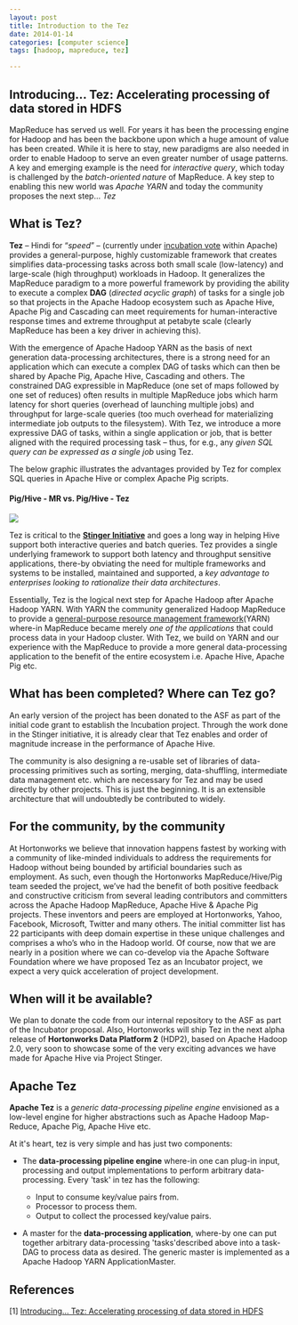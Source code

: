 ```yaml
---
layout: post
title: Introduction to the Tez
date: 2014-01-14 
categories: [computer science]
tags: [hadoop, mapreduce, tez]

---
```




Introducing… Tez: Accelerating processing of data stored in HDFS
--

MapReduce has served us well.  For years it has been the processing engine for Hadoop and has been the backbone upon which a huge amount of value has been created.  While it is here to stay, new paradigms are also needed in order to enable Hadoop to serve an even greater number of usage patterns.  A key and emerging example is the need for *interactive query*, which today is challenged by the *batch-oriented nature* of MapReduce.  A key step to enabling this new world was *Apache YARN* and today the community proposes the next step… *Tez*

What is Tez?
--

**Tez** – Hindi for “*speed*” – (currently under [incubation vote](http://people.apache.org/~brane/incubator/votes.html) within Apache) provides a general-purpose, highly customizable framework that creates simplifies data-processing tasks across both small scale (low-latency) and large-scale (high throughput) workloads in Hadoop. It generalizes the MapReduce paradigm to a more powerful framework by providing the ability to execute a complex **DAG** (*directed acyclic graph*) of tasks for a single job so that projects in the Apache Hadoop ecosystem such as Apache Hive, Apache Pig and Cascading can meet requirements for human-interactive response times and extreme throughput at petabyte scale (clearly MapReduce has been a key driver in achieving this).

With the emergence of Apache Hadoop YARN as the basis of next generation data-processing architectures, there is a strong need for an application which can execute a complex DAG of tasks which can then be shared by Apache Pig, Apache Hive, Cascading and others.  The constrained DAG expressible in MapReduce (one set of maps followed by one set of reduces) often results in multiple MapReduce jobs which harm latency for short queries (overhead of launching multiple jobs) and throughput for large-scale queries (too much overhead for materializing intermediate job outputs to the filesystem). With Tez, we introduce a more expressive DAG of tasks, within a single application or job, that is better aligned with the required processing task – thus, for e.g., any *given SQL query can be expressed as a single job* using Tez.

The below graphic illustrates the advantages provided by Tez for complex SQL queries in Apache Hive or complex Apache Pig scripts.

#### Pig/Hive - MR vs. Pig/Hive - Tez 
![](http://sungsoo.github.com/images/pighivetez.png)

Tez is critical to the [**Stinger Initiative**](http://hortonworks.com/blog/100x-faster-hive) and goes a long way in helping Hive support both interactive queries and batch queries. Tez provides a single underlying framework to support both latency and throughput sensitive applications, there-by obviating the need for multiple frameworks and systems to be installed, maintained and supported, a *key advantage to enterprises looking to rationalize their data architectures*.

Essentially, Tez is the logical next step for Apache Hadoop after Apache Hadoop YARN. With YARN the community generalized Hadoop MapReduce to provide a [general-purpose resource management framework](http://hortonworks.com/blog/introducing-apache-hadoop-yarn/)(YARN) where-in MapReduce became merely *one of the applications* that could process data in your Hadoop cluster. With Tez, we build on YARN and our experience with the MapReduce to provide a more general data-processing application to the benefit of the entire ecosystem i.e. Apache Hive, Apache Pig etc.

What has been completed? Where can Tez go?
--

An early version of the project has been donated to the ASF as part of the initial code grant to establish the Incubation project.   Through the work done in the Stinger initiative, it is already clear that Tez enables and order of magnitude increase in the performance of Apache Hive.

The community is also designing a re-usable set of libraries of data-processing primitives such as sorting, merging, data-shuffling, intermediate data management etc. which are necessary for Tez and may be used directly by other projects.  This is just the beginning.  It is an extensible architecture that will undoubtedly be contributed to widely.

For the community, by the community
--

At Hortonworks we believe that innovation happens fastest by working with a community of like-minded individuals to address the requirements for Hadoop without being bounded by artificial boundaries such as employment. As such, even though the Hortonworks MapReduce/Hive/Pig team seeded the project, we’ve had the benefit of both positive feedback and constructive criticism from several leading contributors and committers across the Apache Hadoop MapReduce, Apache Hive & Apache Pig projects.  These inventors and peers are employed at Hortonworks, Yahoo, Facebook, Microsoft, Twitter and many others.  The initial committer list has 22 participants with deep domain expertise in these unique challenges and comprises a who’s who in the Hadoop world.  Of course, now that we are nearly in a position where we can co-develop via the Apache Software Foundation where we have proposed Tez as an Incubator project, we expect a very quick acceleration of project development.

When will it be available?
--

We plan to donate the code from our internal repository to the ASF as part of the Incubator proposal.  Also, Hortonworks will ship Tez in the next alpha release of **Hortonworks Data Platform 2** (HDP2), based on Apache Hadoop 2.0, very soon to showcase some of the very exciting advances we have made for Apache Hive via Project Stinger.


Apache Tez
--

**Apache Tez** is a *generic data-processing pipeline engine* envisioned as a low-level engine for higher abstractions
such as Apache Hadoop Map-Reduce, Apache Pig, Apache Hive etc.

At it's heart, tez is very simple and has just two components:

*   The **data-processing pipeline engine** where-in one can plug-in input, processing and output implementations to 
    perform arbitrary data-processing. Every 'task' in tez has the following:
	- Input to consume key/value pairs from.
	- Processor to process them.
	- Output to collect the processed key/value pairs.



*  A master for the **data-processing application**, where-by one can put together arbitrary data-processing 'tasks'described above into a task-DAG to process data as desired. 
   The generic master is implemented as a Apache Hadoop YARN ApplicationMaster.


References
--
[1] [Introducing… Tez: Accelerating processing of data stored in HDFS](http://hortonworks.com/blog/introducing-tez-faster-hadoop-processing/)